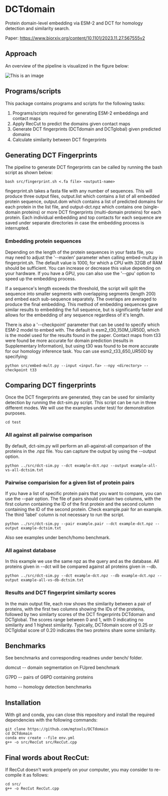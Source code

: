 # DCTdomain
Protein domain-level embedding via ESM-2 and DCT for homology detection and similarity search.

Paper: https://www.biorxiv.org/content/10.1101/2023.11.27.567555v2

## Approach
An overview of the pipeline is visualized in the figure below:

![This is an image](https://github.com/mgtools/DCTdomain/blob/main/misc/DCTdomain-diag.png)

## Programs/scripts
This package contains programs and scripts for the following tasks:
1) Programs/scripts required for generating ESM-2 embeddings and contact maps
2) Apply RecCut to predict the domains given contact maps
3) Generate DCT fingerprints (DCTdomain and DCTglobal) given predicted domains
4) Calculate similarity between DCT fingerprints 

## Generating DCT Fingerprints
The pipeline to generate DCT fingerprints can be called by running the bash script as shown below:

```
bash src/fingerprint.sh <.fa file> <output1-name>
```

fingerprint.sh takes a fasta file with any number of sequences. This will produce three output files, output.list which contains a list of all embedded protein sequence, output.dom which contains a list of predicted domains for each protein in the list file, and output-dct.npz which contains one (single-domain proteins) or more DCT fingerprints (multi-domain proteins) for each protein. Each individual embedding and top contacts for each sequence are saved under separate directories in case the embedding process is interrupted.

### Embedding protein sequences
Depending on the length of the protein sequences in your fasta file, you may need to adjust the '--maxlen' parameter when calling embed-mult.py in fingerprint.sh. The default value is 1000, for which a CPU with 32GB of RAM should be sufficient. You can increase or decrease this value depending on your hardware. If you have a GPU, you can also use the '--gpu' option to speed up the embedding process.

If a sequence's length exceeds the threshold, the script will split the sequence into smaller segments with overlapping segments (length 200) and embed each sub-sequence separately. The overlaps are averaged to produce the final embedding. This method of embedding sequences gave similar results to embedding the full sequence, but is significantly faster and allows for the embedding of any sequence regardless of it's length.

There is also a '--checkpoint' parameter that can be used to specify which ESM-2 model to embed with. The default is esm2_t30_150M_UR50D, which is the model used for the results found in the paper. Contact maps from t33 were found be more accurate for domain prediction (results in Supplementary Information), but using t30 was found to be more accurate for our homology inference task. You can use esm2_t33_650_UR50D by specifying:

```
python src/embed-mult.py --input <input.fa> --npy <directory> --checkpoint t33
```

## Comparing DCT fingerprints
Once the DCT fingerprints are generated, they can be used for similarity detection by running the dct-sim.py script. This script can be run in three different modes. We will use the examples under test/ for demonstration purposes.

```
cd test
```

### All against all pairwise comparison
By default, dct-sim.py will perform an all-against-all comparison of the proteins in the .npz file. You can capture the output by using the --output option.

```
python ../src/dct-sim.py --dct example-dct.npz --output example-all-vs-all-dctsim.txt
```

### Pairwise comparision for a given list of protein pairs
If you have a list of specific protein pairs that you want to compare, you can use the --pair option. The file of pairs should contain two columns, with the first column containing the ID of the first protein and the second column containing the ID of the second protein. Check example.pair for an example. The third 'label' column is not necessary to run the script.

```
python ../src/dct-sim.py --pair example.pair --dct example-dct.npz --output example-dctsim.txt 
```

Also see examples under bench/homo benchmark. 

### All against database
In this example we use the same npz as the query and as the database. All proteins given in --dct will be compared against all proteins given in --db. 

```
python ../src/dct-sim.py --dct example-dct.npz --db example-dct.npz --output example-all-vs-db-dctsim.txt
```

### Results and DCT fingerprint similarty scores

In the main output file, each row shows the similarity between a pair of proteins, with the first two columns showing the IDs of the proteins, followed by two similarty scores of the DCT fingerprints DCTdomain and DCTglobal. The scores range between 0 and 1, with 0 indicating no similarity and 1 highest similarity. Typically, DCTdomain score of 0.25 or DCTglobal score of 0.20 indicates the two proteins share some similarity. 

## Benchmarks
See benchmarks and corresponding readmes under bench/ folder.

domcut -- domain segmentation on FUpred benchmark

G7PD -- pairs of G6PD containing proteins

homo -- homology detection benchmarks

## Installation
With git and conda, you can close this repository and install the required dependencies with the following commands:

```
git clone https://github.com/mgtools/DCTdomain
cd DCTdomain
conda env create --file env.yml
g++ -o src/RecCut src/RecCut.cpp
```

## Final words about RecCut:

If RecCut doesn't work properly on your computer, you may consider to re-compile it as follows:

```
cd src/
g++ -o RecCut RecCut.cpp
```
